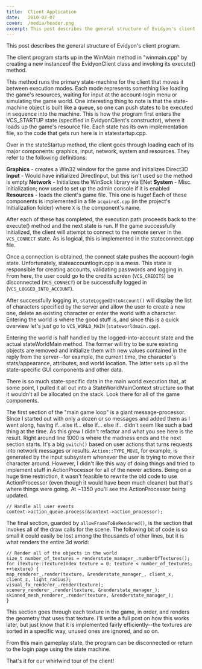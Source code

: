 ```yaml
---
title:  Client Application
date:   2010-02-07
cover:  /media/header.png
excerpt: This post describes the general structure of Evidyon's client program...
---
```

This post describes the general structure of Evidyon's client program.

The client program starts up in the WinMain method in "winmain.cpp" by creating a new instanceof the EvidyonClient class and invoking its execute() method.

This method runs the primary state-machine for the client that moves it between execution modes.  Each mode represents something like loading the game's resources, waiting for input at the account-login menu or simulating the game world.  One interesting thing to note is that the state-machine object is built like a queue, so one can push states to be executed in sequence into the machine.  This is how the program first enters the VCS_STARTUP state (specified in EvidyonClient's constructor), where it loads up the game's resource file.  Each state has its own implementation file, so the code that gets run here is in statestartup.cpp.

Over in the stateStartup method, the client goes through loading each of its major components: graphics, input, network, system and resources.  They refer to the following definitions:

**Graphics** - creates a Win32 window for the game and initializes Direct3D
**Input** - Would have initialized DirectInput, but this isn't used so the method is empty
**Network** - Initializes the WinSock library via ENet
**System** - Misc. initialization; now used to set up the admin console if it is enabled
**Resources** - loads the client's game file.  This one is huge!
Each of these components is implemented in a file `acquireX.cpp` (in the project's Initialization folder) where `X` is the component's name.

After each of these has completed, the execution path proceeds back to the execute() method and the next state is run.  If the game successfully initialized, the client will attempt to connect to the remote server in the `VCS_CONNECT` state.  As is logical, this is implemented in the stateconnect.cpp file.

Once a connection is obtained, the connect state pushes the account-login state.  Unfortunately, stateaccountlogin.cpp is a mess.  This state is responsible for creating accounts, validating passwords and logging in.  From here, the user could go to the credits screen (`VCS_CREDITS`) be disconnected (`VCS_CONNECT`) or be successfully logged in (`VCS_LOGGED_INTO_ACCOUNT`).

After successfully logging in, `stateLoggedIntoAccount()` will display the list of characters specified by the server and allow the user to create a new one, delete an existing character or enter the world with a character.  Entering the world is where the good stuff is, and since this is a quick overview let's just go to `VCS_WORLD_MAIN` (`stateworldmain.cpp`).

Entering the world is half handled by the logged-into-account state and the actual stateWorldMain method.  The former will try to be sure existing objects are removed and initialize them with new values contained in the reply from the server--for example, the current time, the character's stats/appearance, attributes, and world location.  The latter sets up all the state-specific GUI components and other data.

There is so much state-specific data in the main world execution that, at some point, I pulled it all out into a StateWorldMainContext structure so that it wouldn't all be allocated on the stack.  Look there for all of the game components.

The first section of the "main game loop" is a giant message-processor.  Since I started out with only a dozen or so messages and added them as I went along, having if...else if... else if... else if... didn't seem like such a bad thing at the time.  As this grew I didn't refactor and what you see here is the result.  Right around line 1000 is where the madness ends and the next section starts.  It's a big `switch()` based on user actions that turns requests into network messages or results. `Action::TYPE_MOVE`, for example, is generated by the input subsystem whenever the user is trying to move their character around.  However, I didn't like this way of doing things and tried to implement stuff in ActionProcessor for all of the newer actions.  Being on a huge time restriction, it wasn't feasible to rewrite the old code to use ActionProcessor (even though it would have been much cleaner) but that's where things were going.   At ~1350 you'll see the ActionProcessor being updated.

```
// Handle all user events
context->action_queue.process(&context->action_processor);
```

The final section, guarded by `allowFrameToBeRendered()`, is the section that invokes all of the draw calls for the scene.  The following bit of code is so small it could easily be lost among the thousands of other lines, but it is what renders the entire 3d world:

```
// Render all of the objects in the world
size_t number_of_textures = renderstate_manager_.numberOfTextures();
for (Texture::TextureIndex texture = 0; texture < number_of_textures; ++texture) {
map_renderer_.render(texture, &renderstate_manager_, client_x, client_z, light_radius);
visual_fx_renderer_.render(texture);
scenery_renderer_.render(texture, &renderstate_manager_);
skinned_mesh_renderer_.render(texture, &renderstate_manager_);
}
```

This section goes through each texture in the game, in order, and renders the geometry that uses that texture.  I'll write a full post on how this works later, but just know that it is implemented fairly efficiently--the textures are sorted in a specific way, unused ones are ignored, and so on.

From this main gameplay state, the program can be disconnected or return to the login page using the state machine.

That's it for our whirlwind tour of the client!